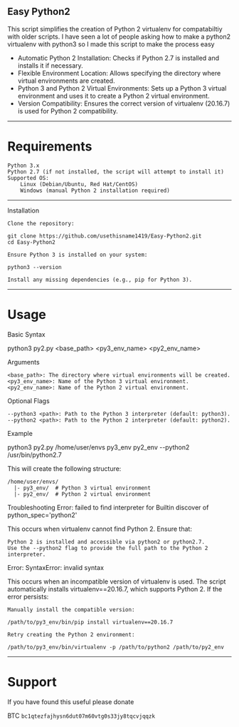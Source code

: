 ## Easy Python2



This script simplifies the creation of Python 2 virtualenv for compatabiltiy with older scripts.
I have seen a lot of people asking how to make a python2 virtualenv with python3 so I made this script to make the process easy

  - Automatic Python 2 Installation: Checks if Python 2.7 is installed and installs it if necessary.
  - Flexible Environment Location: Allows specifying the directory where virtual environments are created.
  - Python 3 and Python 2 Virtual Environments: Sets up a Python 3 virtual environment and uses it to create a Python 2 virtual environment.
  - Version Compatibility: Ensures the correct version of virtualenv (20.16.7) is used for Python 2 compatibility.


---

# Requirements

    Python 3.x
    Python 2.7 (if not installed, the script will attempt to install it)
    Supported OS:
        Linux (Debian/Ubuntu, Red Hat/CentOS)
        Windows (manual Python 2 installation required)


---

Installation

    Clone the repository:

    git clone https://github.com/usethisname1419/Easy-Python2.git
    cd Easy-Python2

    Ensure Python 3 is installed on your system:

    python3 --version

    Install any missing dependencies (e.g., pip for Python 3).


---

# Usage

Basic Syntax

python3 py2.py <base_path> <py3_env_name> <py2_env_name>

Arguments

    <base_path>: The directory where virtual environments will be created.
    <py3_env_name>: Name of the Python 3 virtual environment.
    <py2_env_name>: Name of the Python 2 virtual environment.

Optional Flags

    --python3 <path>: Path to the Python 3 interpreter (default: python3).
    --python2 <path>: Path to the Python 2 interpreter (default: python2).

Example

python3 py2.py /home/user/envs py3_env py2_env --python2 /usr/bin/python2.7

This will create the following structure:
```
/home/user/envs/
  |- py3_env/  # Python 3 virtual environment
  |- py2_env/  # Python 2 virtual environment
```
Troubleshooting
Error: failed to find interpreter for Builtin discover of python_spec='python2'

This occurs when virtualenv cannot find Python 2. Ensure that:

    Python 2 is installed and accessible via python2 or python2.7.
    Use the --python2 flag to provide the full path to the Python 2 interpreter.

Error: SyntaxError: invalid syntax

This occurs when an incompatible version of virtualenv is used. The script automatically installs virtualenv==20.16.7, which supports Python 2. If the error persists:

    Manually install the compatible version:

    /path/to/py3_env/bin/pip install virtualenv==20.16.7

    Retry creating the Python 2 environment:

    /path/to/py3_env/bin/virtualenv -p /path/to/python2 /path/to/py2_env



---

# Support

If you have found this useful please donate

BTC `bc1qtezfajhysn6dut07m60vtg0s33jy8tqcvjqqzk`
	
